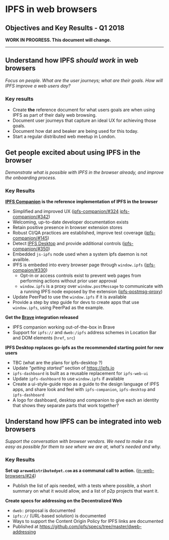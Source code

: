 # IPFS in web browsers
## Objectives and Key Results - Q1 2018

**WORK IN PROGRESS. This document will change.**

---

## Understand how IPFS _should work_ in web browsers

_Focus on people. What are the user journeys; what are their goals. How will IPFS improve a web users day?_

### Key results

- Create **the** reference document for what users goals are when using IPFS as part of their daily web browsing.
- Document user journeys that capture an ideal UX for achieving those goals.
- Document how dat and beaker are being used for this today.
- Start a regular distributed web meetup in London.

## Get people excited about using IPFS in the browser

_Demonstrate what is possible with IPFS in the browser already, and improve the onboarding process._

### Key Results
**[IPFS Companion](https://github.com/ipfs/ipfs-companion) is the reference implementation of IPFS in the browser**
  - Simplified and improved UX  ([ipfs-companion/#324](https://github.com/ipfs-shipyard/ipfs-companion/issues/324) [ipfs-companion/#342](https://github.com/ipfs/ipfs-companion/issues/342))
  - Welcoming, up-to-date developer documentation exists
  - Retain positive presence in browser extension stores
  - Robust CI/QA practices are established, improve test coverage ([ipfs-companion/#145](https://github.com/ipfs/ipfs-companion/issues/145))
  - Detect [IPFS Desktop](https://github.com/ipfs-shipyard/ipfs-desktop) and provide additional controls ([ipfs-companion/#350](https://github.com/ipfs-shipyard/ipfs-companion/issues/350))
  - Embedded `js-ipfs` node used when a system ipfs daemon is not availble.
  - IPFS is embeded into every browser page through `window.ipfs` ([ipfs-compaion/#330](https://github.com/ipfs-shipyard/ipfs-companion/issues/330))
    - Opt-in or access controls exist to prevent web pages from performing actions without prior user approval
    - `window.ipfs` is a proxy over `window.postMessage` to communicate with a running IPFS node exposed by the extension ([ipfs-postmsg-proxy](https://github.com/tableflip/ipfs-postmsg-proxy))
  - Update PeerPad to use the `window.ipfs` if it is available
  - Provide a step by step guide for devs to create apps that use `window.ipfs`, using PeerPad as the example.

**Get the [Brave](https://brave.com) integration released**

- IPFS companion working out-of-the-box in Brave
- Support for `ipfs://` and `dweb:/ipfs` address schemes in Location Bar and DOM elements (`href`, `src`)

**IPFS Desktop replaces go-ipfs as the recommended starting point for new users**

  - TBC (what are the plans for ipfs-desktop ?)
  - Update _"getting started"_ section of https://ipfs.io
  - `ipfs-dashboard` is built as a reusable replacement for `ipfs-web-ui`
  - Update `ipfs-dashboard` to use `window.ipfs` if available
  - Create a ui-style-guide repo as a guide to the design language of IPFS apps, and share look and feel with `ipfs-companion`, `ipfs-desktop` and `ipfs-dashboard`
  - A logo for dashboard, desktop and companion to give each an identity that shows they separate parts that work together?

## Understand how IPFS can be integrated into web browsers

_Support the conversation with browser vendors. We need to make it as easy as possible for them to see where we are at, what's needed and why._

### Key Results

**Set up `arewedistributedyet.com` as a communal call to action.** ([in-web-browsers/#24](https://github.com/ipfs/in-web-browsers/issues/24))
- Publish the list of apis needed, with a tests where possible, a short summary on what it would allow, and a list of p2p projects that want it.    

**Create specs for addressing on the Decentralized Web**
- `dweb:` proposal is documented
- `ipfs://` (URL-based solution) is documented
- Ways to support the Content Origin Policy for IPFS links are documented
- Published at https://github.com/ipfs/specs/tree/master/dweb-addressing

